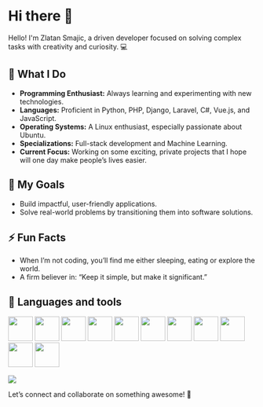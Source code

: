 # Hi there 👋

Hello! I'm Zlatan Smajic, a driven developer focused on solving complex tasks with creativity and curiosity. 💻

## 🌟 What I Do

* **Programming Enthusiast:** Always learning and experimenting with new technologies.
* **Languages:** Proficient in Python, PHP, Django, Laravel, C#, Vue.js, and JavaScript.
* **Operating Systems:** A Linux enthusiast, especially passionate about Ubuntu.
* **Specializations:** Full-stack development and Machine Learning.
* **Current Focus:** Working on some exciting, private projects that I hope will one day make people’s lives easier.

## 🎯 My Goals

* Build impactful, user-friendly applications.
* Solve real-world problems by transitioning them into software solutions.

## ⚡ Fun Facts

* When I’m not coding, you’ll find me either sleeping, eating or explore the world.
* A firm believer in: “Keep it simple, but make it significant.”

## 📲 Languages and tools
<img height="50" src="https://cdn.jsdelivr.net/gh/devicons/devicon@latest/icons/html5/html5-original-wordmark.svg" />
<img height="50" src="https://cdn.jsdelivr.net/gh/devicons/devicon@latest/icons/python/python-original.svg" />
<img height="50" src="https://cdn.jsdelivr.net/gh/devicons/devicon@latest/icons/pytorch/pytorch-original.svg" />
<img height="50" src="https://cdn.jsdelivr.net/gh/devicons/devicon@latest/icons/django/django-plain.svg" />
<img height="50" src="https://cdn.jsdelivr.net/gh/devicons/devicon@latest/icons/php/php-original.svg" />
<img height="50" src="https://cdn.jsdelivr.net/gh/devicons/devicon@latest/icons/laravel/laravel-original-wordmark.svg" />
<img height="50" src="https://cdn.jsdelivr.net/gh/devicons/devicon@latest/icons/ubuntu/ubuntu-original-wordmark.svg" />
<img height="50" src="https://cdn.jsdelivr.net/gh/devicons/devicon@latest/icons/vuejs/vuejs-original.svg" />
<img height="50" src="https://cdn.jsdelivr.net/gh/devicons/devicon@latest/icons/djangorest/djangorest-original.svg" />
<img height="50" src="https://cdn.jsdelivr.net/gh/devicons/devicon@latest/icons/javascript/javascript-original.svg" />
<img height="50" src="https://cdn.jsdelivr.net/gh/devicons/devicon@latest/icons/linux/linux-original.svg" />

![](https://raw.githubusercontent.com/zlaja-billund/github-stats/master/generated/overview.svg#gh-dark-mode-only)

Let’s connect and collaborate on something awesome! 🚀